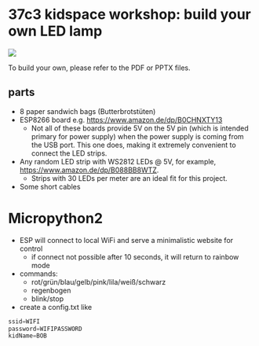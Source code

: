 # 37c3 kidspace workshop: build your own LED lamp

![](lamp.jpg)

To build your own, please refer to the PDF or PPTX files.

## parts

 - 8 paper sandwich bags (Butterbrotstüten)
 - ESP8266 board e.g. https://www.amazon.de/dp/B0CHNXTY13
   - Not all of these boards provide 5V on the 5V pin (which is intended primary for power supply) when the power supply is coming from the USB port. This one does, making it extremely convenient to connect the LED strips.
 - Any random LED strip with WS2812 LEDs @ 5V, for example, https://www.amazon.de/dp/B088BB8WTZ.
    - Strips with 30 LEDs per meter are an ideal fit for this project.
 - Some short cables

 # Micropython2

 - ESP will connect to local WiFi and serve a minimalistic website for control
    - if connect not possible after 10 seconds, it will return to rainbow mode
 - commands:
    - rot/grün/blau/gelb/pink/lila/weiß/schwarz
    - regenbogen
    - blink/stop
- create a config.txt like
```python
ssid=WIFI
password=WIFIPASSWORD
kidName=BOB
```



